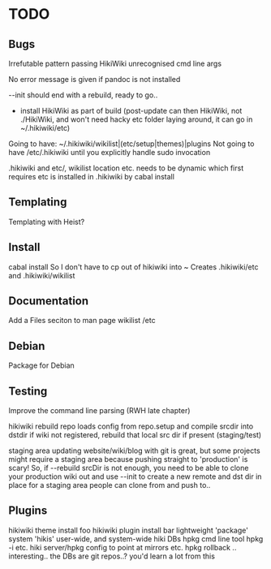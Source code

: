 # TODO

## Bugs

Irrefutable pattern passing HikiWiki unrecognised cmd line args

No error message is given if pandoc is not installed

--init should end with a rebuild, ready to go..
- install HikiWiki as part of build
  (post-update can then HikiWiki, not ./HikiWiki, and
   won't need hacky etc folder laying around, it can go in ~/.hikiwiki/etc)

Going to have:
  ~/.hikiwiki/wikilist|(etc/setup|themes)|plugins
Not going to have /etc/.hikiwiki until you explicitly handle sudo invocation



.hikiwiki and etc/, wikilist location etc. needs to be dynamic
    which first requires etc is installed in .hikiwiki by cabal install

## Templating

Templating with Heist?


## Install

cabal install
    So I don't have to cp out of hikiwiki into ~
    Creates .hikiwiki/etc and .hikiwiki/wikilist


## Documentation

Add a Files seciton to man page
  wikilist
  /etc


## Debian

Package for Debian


## Testing

Improve the command line parsing (RWH late chapter)

hikiwiki rebuild repo
  loads config from repo.setup and compile srcdir into dstdir
  if wiki not registered, rebuild that local src dir if present (staging/test)

staging area
  updating website/wiki/blog with git is great, but some projects might
    require a staging area because pushing straight to 'production' is scary!
  So, if --rebuild srcDir is not enough, you need to be able to clone your
    production wiki out and use --init to create a new remote and dst dir in
    place for a staging area people can clone from and push to..



## Plugins

hikiwiki theme install foo
hikiwiki plugin install bar
  lightweight 'package' system
    'hikis'
    user-wide, and system-wide hiki DBs
    hpkg cmd line tool hpkg -i etc.
    hiki server/hpkg config to point at mirrors etc.
    hpkg rollback .. interesting.. the DBs are git repos..?
    you'd learn a lot from this










